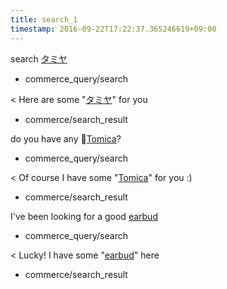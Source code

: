 ```yaml
---
title: search_1
timestamp: 2016-09-22T17:22:37.365246619+09:00
---
```


search [タミヤ](keyword)
* commerce_query/search

< Here are some "[タミヤ](keyword)" for you
* commerce/search_result

do you have any [Tomica](keyword)?
* commerce_query/search

< Of course I have some "[Tomica](keyword)" for you :)
* commerce/search_result

I've been looking for a good [earbud](keyword)
* commerce_query/search

< Lucky! I have some "[earbud](keyword)" here
* commerce/search_result
